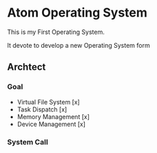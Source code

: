 # Atom Operating System

This is my First Operating System.

It devote to develop a new Operating System form

## Archtect

### Goal

- Virtual File System [x]
- Task Dispatch [x]
- Memory Management [x]
- Device Management [x]

### System Call
